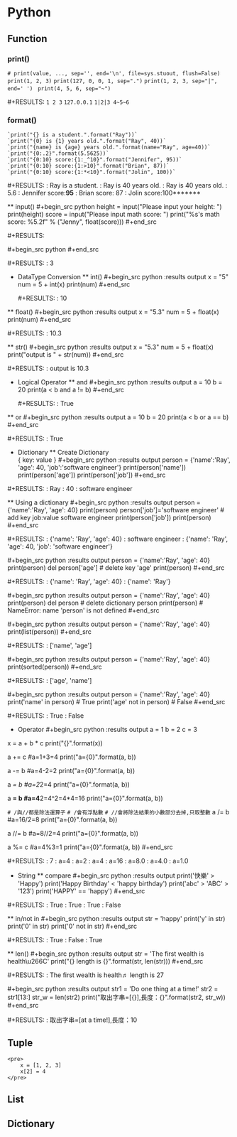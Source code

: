 # Python
## Function
### print()
   
   `# print(value, ..., sep='', end='\n', file=sys.stuout, flush=False)`
    `print(1, 2, 3)`
    `print(127, 0, 0, 1, sep=".")`
    `print(1, 2, 3, sep="|", end=' ') `
    `print(4, 5, 6, sep="~") `
   
   #+RESULTS:
   `1 2 3`
   `127.0.0.1`
   `1|2|3 4~5~6`
### format()
    
    `print("{} is a student.".format("Ray"))`
    `print("{0} is {1} years old.".format("Ray", 40))`
    `print("{name} is {age} years old.".format(name="Ray", age=40))`
    `print("{0:.2}".format(5.5625))`
    `print("{0:10} score:{1:_^10}".format("Jennifer", 95))`
    `print("{0:10} score:{1:>10}".format("Brian", 87))`
    `print("{0:10} score:{1:*<10}".format("Jolin", 100))`
   

   #+RESULTS:
   : Ray is a student.
   : Ray is 40 years old.
   : Ray is 40 years old.
   : 5.6
   : Jennifer   score:____95____
   : Brian      score:        87
   : Jolin      score:100*******

** input()
   #+begin_src python
     height = input("Please input your height: ")
     print(height)
     score = input("Please input math score: ")
     print("%s's math score: %5.2f" % ("Jenny", float(score)))
   #+end_src

   #+RESULTS:

   #+begin_src python 
   #+end_src

   #+RESULTS:
   : 3


* DataType Conversion
** int()
   #+begin_src python :results output
     x = "5"
     num = 5 + int(x)
     print(num)
   #+end_src

   #+RESULTS:
   : 10

** float()
   #+begin_src python :results output
     x = "5.3"
     num = 5 + float(x)
     print(num)
   #+end_src

   #+RESULTS:
   : 10.3

** str() 
   #+begin_src python :results output
     x = "5.3"
     num = 5 + float(x)
     print("output is " + str(num))
   #+end_src

   #+RESULTS:
   : output is 10.3


* Logical Operator
** and
   #+begin_src python :results output
     a = 10
     b = 20
     print(a < b and a != b)
   #+end_src

   #+RESULTS:
   : True

** or
   #+begin_src python :results output
     a = 10
     b = 20
     print(a < b or a == b)
   #+end_src

   #+RESULTS:
   : True


* Dictionary
** Create Dictionary  
   { key: value }
#+begin_src python :results output
person = {'name':'Ray', 'age': 40, 'job':'software engineer'}
print(person['name'])
print(person['age'])
print(person['job'])
#+end_src

#+RESULTS:
: Ray
: 40
: software engineer

** Using a dictionary
#+begin_src python :results output
person = {'name':'Ray', 'age': 40}
print(person)
person['job']='software engineer' # add key job:value software engineer
print(person['job'])
print(person)
#+end_src

#+RESULTS:
: {'name': 'Ray', 'age': 40}
: software engineer
: {'name': 'Ray', 'age': 40, 'job': 'software engineer'}

#+begin_src python :results output
  person = {'name':'Ray', 'age': 40}
  print(person)
  del person['age'] # delete key 'age'
  print(person)
#+end_src

#+RESULTS:
: {'name': 'Ray', 'age': 40}
: {'name': 'Ray'}

#+begin_src python :results output
  person = {'name':'Ray', 'age': 40}
  print(person)
  del person # delete dictionary person 
  print(person) # NameError: name 'person' is not defined
#+end_src

#+begin_src python :results output
  person = {'name':'Ray', 'age': 40}
  print(list(person))
#+end_src

#+RESULTS:
: ['name', 'age']

#+begin_src python :results output
  person = {'name':'Ray', 'age': 40}
  print(sorted(person))
#+end_src

#+RESULTS:
: ['age', 'name']

#+begin_src python :results output
  person = {'name':'Ray', 'age': 40}
  print('name' in person) # True
  print('age' not in person) # False
#+end_src

#+RESULTS:
: True
: False




* Operator
#+begin_src python :results output
a = 1
b = 2
c = 3

x = a + b * c
print("{}".format(x))

a += c #a=1+3=4
print("a={0}".format(a, b))

a -= b #a=4-2=2
print("a={0}".format(a, b))

a *= b #a=2*2=4
print("a={0}".format(a, b))

a **= b #a=4**2=4^2=4*4=16 
print("a={0}".format(a, b))

`# /與//都是除法運算子`
`# /會有浮點數`
`# //會將除法結果的小數部分去掉,只取整數`
a /= b #a=16/2=8
print("a={0}".format(a, b))

a //= b #a=8//2=4 
print("a={0}".format(a, b))

a %= c #a=4%3=1
print("a={0}".format(a, b))
#+end_src

#+RESULTS:
: 7
: a=4
: a=2
: a=4
: a=16
: a=8.0
: a=4.0
: a=1.0


* String
** compare
#+begin_src python :results output
print('快樂' > 'Happy')
print('Happy Birthday' < 'happy birthday')
print('abc' > 'ABC' > '123')
print('HAPPY' == 'happy')
#+end_src

#+RESULTS:
: True
: True
: True
: False

** in/not in
#+begin_src python :results output
str = 'happy'
print('y' in str)
print('0' in str)
print('0' not in str)
#+end_src

#+RESULTS:
: True
: False
: True

** len()
#+begin_src python :results output
str = 'The first wealth is health\u266C'
print("{} length is {}".format(str, len(str)))
#+end_src

#+RESULTS:
: The first wealth is health♬ length is 27

#+begin_src python :results output
str1 = 'Do one thing at a time!'
str2 = str1[13:]
str_w = len(str2)
print("取出字串=[{}],長度：{}".format(str2, str_w))
#+end_src

#+RESULTS:
: 取出字串=[at a time!],長度：10

## Tuple
    
    <pre>
        x = [1, 2, 3]
        x[2] = 4
    </pre>
    
    


## List
## Dictionary
